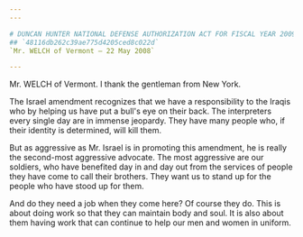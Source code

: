 ```yaml
---
---

# DUNCAN HUNTER NATIONAL DEFENSE AUTHORIZATION ACT FOR FISCAL YEAR 2009
## `48116db262c39ae775d4205ced8c022d`
`Mr. WELCH of Vermont — 22 May 2008`

---
```



Mr. WELCH of Vermont. I thank the gentleman from New York.

The Israel amendment recognizes that we have a responsibility to the 
Iraqis who by helping us have put a bull's eye on their back. The 
interpreters every single day are in immense jeopardy. They have many 
people who, if their identity is determined, will kill them.

But as aggressive as Mr. Israel is in promoting this amendment, he is 
really the second-most aggressive advocate. The most aggressive are our 
soldiers, who have benefited day in and day out from the services of 
people they have come to call their brothers. They want us to stand up 
for the people who have stood up for them.

And do they need a job when they come here? Of course they do. This 
is about doing work so that they can maintain body and soul. It is also 
about them having work that can continue to help our men and women in 
uniform.